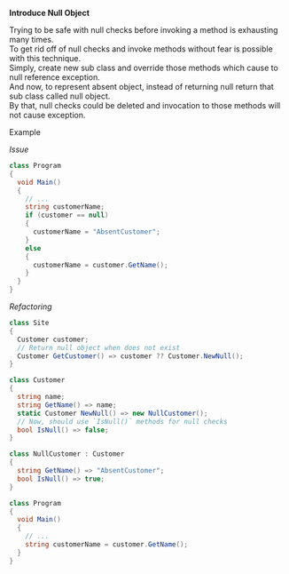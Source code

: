 **Introduce Null Object**

Trying to be safe with null checks before invoking a method is exhausting many times.  
To get rid off of null checks and invoke methods without fear is possible with this technique.  
Simply, create new sub class and override those methods which cause to null reference exception.  
And now, to represent absent object, instead of returning null return that sub class called null object.  
By that, null checks could be deleted and invocation to those methods will not cause exception.

Example

_Issue_

```csharp
class Program
{
  void Main()
  {
    // ...
    string customerName;
    if (customer == null)
    {
      customerName = "AbsentCustomer";
    }
    else
    {
      customerName = customer.GetName();
    }
  }
}
```

_Refactoring_

```csharp
class Site
{
  Customer customer;
  // Return null object when does not exist
  Customer GetCustomer() => customer ?? Customer.NewNull();
}

class Customer
{
  string name;
  string GetName() => name;
  static Customer NewNull() => new NullCustomer();
  // Now, should use `IsNull()` methods for null checks
  bool IsNull() => false;
}

class NullCustomer : Customer
{
  string GetName() => "AbsentCustomer";
  bool IsNull() => true;
}

class Program
{
  void Main()
  {
    // ...
    string customerName = customer.GetName();
  }
}
```

